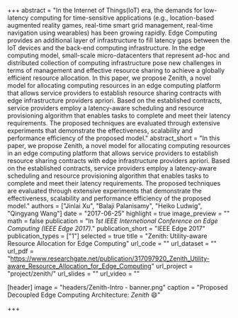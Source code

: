 +++
abstract = "In the Internet of Things(IoT) era, the demands for low-latency computing for time-sensitive applications (e.g., location-based augmented reality games, real-time smart grid management, real-time navigation using wearables) has been growing rapidly. Edge Computing provides an additional layer of infrastructure to fill latency gaps between the IoT devices and the back-end computing infrastructure. In the edge computing model, small-scale micro-datacenters that represent ad-hoc and distributed collection of computing infrastructure pose new challenges in terms of management and effective resource sharing to achieve a globally efficient resource allocation. In this paper, we propose Zenith, a novel model for allocating computing resources in an edge computing platform that allows service providers to establish resource sharing contracts with edge infrastructure providers apriori. Based on the established contracts, service providers employ a latency-aware scheduling and resource provisioning algorithm that enables tasks to complete and meet their latency requirements. The proposed techniques are evaluated through extensive experiments that demonstrate the effectiveness, scalability and performance efficiency of the proposed model."
abstract_short = "In this paper, we propose Zenith, a novel model for allocating computing resources in an edge computing platform that allows service providers to establish resource sharing contracts with edge infrastructure providers apriori. Based on the established contracts, service providers employ a latency-aware scheduling and resource provisioning algorithm that enables tasks to complete and meet their latency requirements. The proposed techniques are evaluated through extensive experiments that demonstrate the effectiveness, scalability and performance efficiency of the proposed model."
authors = ["Jinlai Xu", "Balaji Palanisamy", "Heiko Ludwig", "Qingyang Wang"]
date = "2017-06-25"
highlight = true
image_preview = ""
math = false
publication = "In *1st IEEE Internetional Conference on Edge Computing (IEEE Edge 2017)*."
publication_short = "IEEE Edge 2017"
publication_types = ["1"]
selected = true
title = "Zenith: Utility-aware Resource Allocation for Edge Computing"
url_code = ""
url_dataset = ""
url_pdf = "https://www.researchgate.net/publication/317097920_Zenith_Utility-aware_Resource_Allocation_for_Edge_Computing"
url_project = "project/zenith/"
url_slides = ""
url_video = ""

[header]
image = "headers/Zenith-Intro - banner.png"
caption = "Proposed Decoupled Edge Computing Architecture: *Zenith* :smile:"

+++

